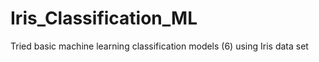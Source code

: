 # Iris_Classification_ML
Tried basic machine learning classification models (6) using Iris data set
